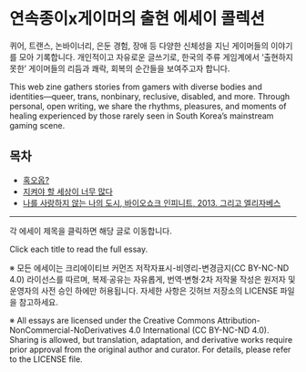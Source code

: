 # 연속종이x게이머의 출현 에세이 콜렉션 

퀴어, 트랜스, 논바이너리, 은둔 경험, 장애 등 다양한 신체성을 지닌 게이머들의 이야기를 모아 기록합니다. 개인적이고 자유로운 글쓰기로, 한국의 주류 게임계에서 ‘출현하지 못한’ 게이머들의 리듬과 쾌락, 회복의 순간들을 보여주고자 합니다.

This web zine gathers stories from gamers with diverse bodies and identities—queer, trans, nonbinary, reclusive, disabled, and more. Through personal, open writing, we share the rhythms, pleasures, and moments of healing experienced by those rarely seen in South Korea’s mainstream gaming scene.




## 목차

- [혹오옵?](essays/hok-o-op.md)
- [지켜야 할 세상이 너무 많다](essays/too-many-worlds-to-protect.md)
- [나를 사랑하지 않는 나의 도시, 바이오쇼크 인피니트, 2013. 그리고 엘리자베스](Huin-01.md)
---

각 에세이 제목을 클릭하면 해당 글로 이동합니다.

Click each title to read the full essay.

※ 모든 에세이는 크리에이티브 커먼즈 저작자표시-비영리-변경금지(CC BY-NC-ND 4.0) 라이선스를 따르며,
복제·공유는 자유롭게, 번역·변형·2차 저작물 작성은 원저자 및 운영자의 사전 승인 하에만 허용됩니다.
자세한 사항은 깃허브 저장소의 LICENSE 파일을 참고하세요.

※ All essays are licensed under the Creative Commons Attribution-NonCommercial-NoDerivatives 4.0 International (CC BY-NC-ND 4.0).
Sharing is allowed, but translation, adaptation, and derivative works require prior approval from the original author and curator.
For details, please refer to the LICENSE file.
